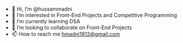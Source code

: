 - 👋 Hi, I’m @hussammadni
- 👀 I’m interested in Front-End Projects and Competitive Programming
- 🌱 I’m currently learning DSA
- 💞️ I’m looking to collaborate on Front-End Projects
- 📫 How to reach me hmadni1812@gmail.com

<!---
hussammadni/hussammadni is a ✨ special ✨ repository because its `README.md` (this file) appears on your GitHub profile.
You can click the Preview link to take a look at your changes.
--->
